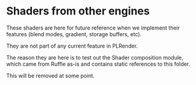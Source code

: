# Shaders from other engines

These shaders are here for future reference when we implement
their features (blend modes, gradient, storage buffers, etc).

They are not part of any current feature in PLRender.

The reason they are here is to test out the Shader composition
module, which came from Ruffle as-is and contains static references
to this folder.

This will be removed at some point.
